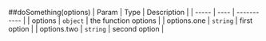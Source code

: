 <a name="doSomething"></a>
##doSomething(options)
| Param | Type | Description |
| ----- | ---- | ----------- |
| options | <code>object</code> | the function options |
| options.one | <code>string</code> | first option |
| options.two | <code>string</code> | second option |

